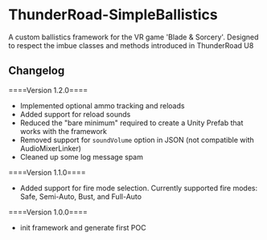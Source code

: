# ThunderRoad-SimpleBallistics
A custom ballistics framework for the VR game 'Blade &amp; Sorcery'. Designed to respect the imbue classes and methods introduced in ThunderRoad U8

## Changelog

====Version 1.2.0====
- Implemented optional ammo tracking and reloads
- Added support for reload sounds
- Reduced the "bare minimum" required to create a Unity Prefab that works with the framework
- Removed support for `soundVolume` option in JSON (not compatible with AudioMixerLinker)
- Cleaned up some log message spam

====Version 1.1.0====
- Added support for fire mode selection. Currently supported fire modes: Safe, Semi-Auto, Bust, and Full-Auto

====Version 1.0.0====
- init framework and generate first POC 
